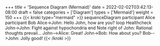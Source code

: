 +++
title = 'Sequence Diagram (Mermaid)'
date = 2022-02-02T03:42:13-08:00
draft = false
categories = ['Diagram']
types =  ['Mermaid']
weight = 150
+++
{{< kroki type="mermaid" >}}
sequenceDiagram
  participant Alice
  participant Bob
  Alice->John: Hello John, how are you?
  loop Healthcheck
    John->John: Fight against hypochondria
  end
  Note right of John: Rational thoughts prevail...
  John-->Alice: Great!
  John->Bob: How about you?
  Bob-->John: Jolly good!
{{< /kroki >}}
